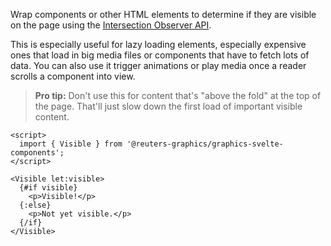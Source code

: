 Wrap components or other HTML elements to determine if they are visible on the page using the [Intersection Observer API](https://developer.mozilla.org/en-US/docs/Web/API/Intersection_Observer_API).

This is especially useful for lazy loading elements, especially expensive ones that load in big media files or components that have to fetch lots of data. You can also use it trigger animations or play media once a reader scrolls a component into view.

> **Pro tip:** Don't use this for content that's "above the fold" at the top of the page. That'll just slow down the first load of important visible content.

```svelte
<script>
  import { Visible } from '@reuters-graphics/graphics-svelte-components';
</script>

<Visible let:visible>
  {#if visible}
    <p>Visible!</p>
  {:else}
    <p>Not yet visible.</p>
  {/if}
</Visible>
```
